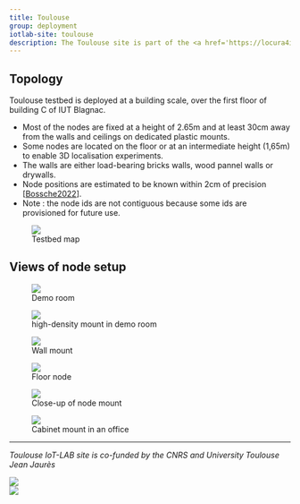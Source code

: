 ```yaml
---
title: Toulouse
group: deployment
iotlab-site: toulouse
description: The Toulouse site is part of the <a href='https://locura4iot.irit.fr'>LocURa4IoT testbed</a>. The nodes are located at IUT Blagnac (IRIT/UT2J). They are spread across offices and demonstration room on the first floor of building C. This site is catered towards indoor localisation, but can host experiments on other topics such as time synchronisation.
---
```




## Topology

Toulouse testbed is deployed at a building scale, over the first floor of building C of IUT Blagnac. 
* Most of the nodes are fixed at a height of 2.65m and at least 30cm away from the walls and ceilings on dedicated plastic mounts.
* Some nodes are located on the floor or at an intermediate height (1,65m) to enable 3D localisation experiments.
* The walls are either load-bearing bricks walls, wood pannel walls or drywalls.
* Node positions are estimated to be known within 2cm of precision \[<a href="https://ut3-toulouseinp.hal.science/hal-03466307">Bossche2022</a>\].
* Note : the node ids are not contiguous because some ids are provisioned for future use.

<div class="row justify-content-center">
    <div class="col-9">
        <figure>
            <a href="{{ '/assets/images/deployments/toulouse/' | relative_url }}locura_iotlab_map.png" data-toggle="lightbox" data-gallery="gallery-A">
                <img class="img-fluid" src="{{ '/assets/images/deployments/toulouse/' | relative_url }}locura_iotlab_map.png">
            </a>
            <figcaption>Testbed map</figcaption>
        </figure>
    </div>
</div>

## Views of node setup

<div class="row mb-3">
    <div class="col p-1">
        <figure>
            <a href="{{ '/assets/images/deployments/toulouse/' | relative_url }}demo_room.jpg" data-toggle="lightbox" data-gallery="gallery">
                <img class="img-thumbnail img-fluid" src="{{ '/assets/images/deployments/toulouse/' | relative_url }}demo_room.jpg">
            </a>
            <figcaption>Demo room</figcaption>
        </figure>
    </div>
    <div class="col p-1">
        <figure>
            <a href="{{ '/assets/images/deployments/toulouse/' | relative_url }}line.jpg" data-toggle="lightbox" data-gallery="gallery">
                <img class="img-thumbnail img-fluid" src="{{ '/assets/images/deployments/toulouse/' | relative_url }}line.jpg">
            </a>
            <figcaption>high-density mount in demo room</figcaption>
        </figure>
    </div>
</div>

<div class="row mb-3">
    <div class="col p-1">
        <figure>
            <a href="{{ '/assets/images/deployments/toulouse/' | relative_url }}wall_mount.jpg" data-toggle="lightbox" data-gallery="gallery">
                <img class="img-thumbnail img-fluid" src="{{ '/assets/images/deployments/toulouse/' | relative_url }}wall_mount.jpg">
            </a>
            <figcaption>Wall mount</figcaption>
        </figure>
    </div>
    <div class="col p-1">
        <figure>
            <a href="{{ '/assets/images/deployments/toulouse/' | relative_url }}floor.jpg" data-toggle="lightbox" data-gallery="gallery">
                <img class="img-thumbnail img-fluid" src="{{ '/assets/images/deployments/toulouse/' | relative_url }}floor.jpg">
            </a>
            <figcaption>Floor node</figcaption>
        </figure>
    </div>
</div>

<div class="row mb-3">
    <div class="col p-1">
        <figure>
            <a href="{{ '/assets/images/deployments/toulouse/' | relative_url }}single_mount.jpg" data-toggle="lightbox" data-gallery="gallery">
                <img class="img-thumbnail img-fluid" src="{{ '/assets/images/deployments/toulouse/' | relative_url }}single_mount.jpg">
            </a>
            <figcaption>Close-up of node mount</figcaption>
        </figure>
    </div>
    <div class="col p-1">
        <figure>
            <a href="{{ '/assets/images/deployments/toulouse/' | relative_url }}cabinet.jpg" data-toggle="lightbox" data-gallery="gallery">
                <img class="img-thumbnail img-fluid" src="{{ '/assets/images/deployments/toulouse/' | relative_url }}cabinet.jpg">
            </a>
            <figcaption>Cabinet mount in an office</figcaption>
        </figure>
    </div>
</div>

----------

_Toulouse IoT-LAB site is co-funded by the CNRS and University Toulouse Jean Jaurès_

<div class="row justify-content-center">
    <div class="col-2">
        <img class="img-fluid" src="{{ '/assets/images/deployments/toulouse/' | relative_url }}LOGO_CNRS.png">
    </div>
    <div class="col-6">
        <img class="img-fluid" src="{{ '/assets/images/deployments/toulouse/' | relative_url }}LOGO_UT2J.png">
    </div>
</div>

